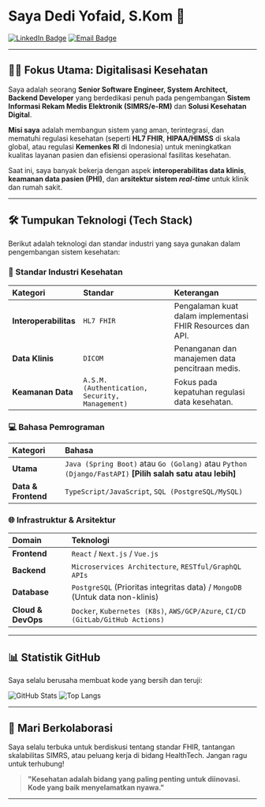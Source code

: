 
# Saya Dedi Yofaid, S.Kom 👋

[![LinkedIn Badge](https://img.shields.io/badge/-LinkedIn-0077B5?style=for-the-badge&logo=LinkedIn&logoColor=white)](https://www.linkedin.com/in/dedi-yofaid-a330a6347/)
[![Email Badge](https://img.shields.io/badge/Email-Hubungi%20Saya-D14836?style=for-the-badge&logo=gmail&logoColor=white)](mailto:dediyofaid@gmail.com)

---

## 👨‍💻 Fokus Utama: Digitalisasi Kesehatan

Saya adalah seorang **Senior Software Engineer, System Architect, Backend Developer** yang berdedikasi penuh pada pengembangan **Sistem Informasi Rekam Medis Elektronik (SIMRS/e-RM)** dan **Solusi Kesehatan Digital**.

**Misi saya** adalah membangun sistem yang aman, terintegrasi, dan mematuhi regulasi kesehatan (seperti **HL7 FHIR**, **HIPAA/HIMSS** di skala global, atau regulasi **Kemenkes RI** di Indonesia) untuk meningkatkan kualitas layanan pasien dan efisiensi operasional fasilitas kesehatan.

Saat ini, saya banyak bekerja dengan aspek **interoperabilitas data klinis**, **keamanan data pasien (PHI)**, dan **arsitektur sistem *real-time*** untuk klinik dan rumah sakit.

---

## 🛠️ Tumpukan Teknologi (Tech Stack)

Berikut adalah teknologi dan standar industri yang saya gunakan dalam pengembangan sistem kesehatan:

### 🏥 Standar Industri Kesehatan
| Kategori | Standar | Keterangan |
| :--- | :--- | :--- |
| **Interoperabilitas** | `HL7 FHIR` | Pengalaman kuat dalam implementasi FHIR Resources dan API. |
| **Data Klinis** | `DICOM` | Penanganan dan manajemen data pencitraan medis. |
| **Keamanan Data** | `A.S.M. (Authentication, Security, Management)` | Fokus pada kepatuhan regulasi data kesehatan. |

### 💻 Bahasa Pemrograman
| Kategori | Bahasa |
| :--- | :--- |
| **Utama** | `Java (Spring Boot)` atau `Go (Golang)` atau `Python (Django/FastAPI)` **[Pilih salah satu atau lebih]** |
| **Data & Frontend** | `TypeScript/JavaScript`, `SQL (PostgreSQL/MySQL)` |

### 🌐 Infrastruktur & Arsitektur
| Domain | Teknologi |
| :--- | :--- |
| **Frontend** | `React` / `Next.js` / `Vue.js` |
| **Backend** | `Microservices Architecture`, `RESTful/GraphQL APIs` |
| **Database** | `PostgreSQL` (Prioritas integritas data) / `MongoDB` (Untuk data non-klinis) |
| **Cloud & DevOps** | `Docker`, `Kubernetes (K8s)`, `AWS/GCP/Azure`, `CI/CD (GitLab/GitHub Actions)` |

---

## 📊 Statistik GitHub

Saya selalu berusaha membuat kode yang bersih dan teruji:

![GitHub Stats](https://github-readme-stats.vercel.app/api?username=AmankBonet&show_icons=true&theme=buefy&hide_border=true&count_private=true)
![Top Langs](https://github-readme-stats.vercel.app/api/top-langs/?username=AmankBonet&layout=compact&theme=buefy&hide_border=true)

---

## 🤝 Mari Berkolaborasi

Saya selalu terbuka untuk berdiskusi tentang standar FHIR, tantangan skalabilitas SIMRS, atau peluang kerja di bidang HealthTech. Jangan ragu untuk terhubung!

> **"Kesehatan adalah bidang yang paling penting untuk diinovasi. Kode yang baik menyelamatkan nyawa."**

---
